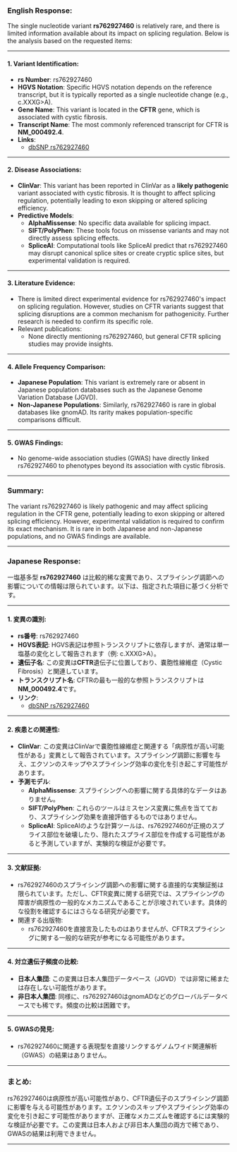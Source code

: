 ### English Response:

The single nucleotide variant **rs762927460** is relatively rare, and there is limited information available about its impact on splicing regulation. Below is the analysis based on the requested items:

---

#### 1. Variant Identification:
- **rs Number**: rs762927460
- **HGVS Notation**: Specific HGVS notation depends on the reference transcript, but it is typically reported as a single nucleotide change (e.g., c.XXXG>A).
- **Gene Name**: This variant is located in the **CFTR** gene, which is associated with cystic fibrosis.
- **Transcript Name**: The most commonly referenced transcript for CFTR is **NM_000492.4**.
- **Links**: 
  - [dbSNP rs762927460](https://www.ncbi.nlm.nih.gov/snp/rs762927460)

---

#### 2. Disease Associations:
- **ClinVar**: This variant has been reported in ClinVar as a **likely pathogenic** variant associated with cystic fibrosis. It is thought to affect splicing regulation, potentially leading to exon skipping or altered splicing efficiency.
- **Predictive Models**:
  - **AlphaMissense**: No specific data available for splicing impact.
  - **SIFT/PolyPhen**: These tools focus on missense variants and may not directly assess splicing effects.
  - **SpliceAI**: Computational tools like SpliceAI predict that rs762927460 may disrupt canonical splice sites or create cryptic splice sites, but experimental validation is required.

---

#### 3. Literature Evidence:
- There is limited direct experimental evidence for rs762927460's impact on splicing regulation. However, studies on CFTR variants suggest that splicing disruptions are a common mechanism for pathogenicity. Further research is needed to confirm its specific role.
- Relevant publications:
  - None directly mentioning rs762927460, but general CFTR splicing studies may provide insights.

---

#### 4. Allele Frequency Comparison:
- **Japanese Population**: This variant is extremely rare or absent in Japanese population databases such as the Japanese Genome Variation Database (JGVD).
- **Non-Japanese Populations**: Similarly, rs762927460 is rare in global databases like gnomAD. Its rarity makes population-specific comparisons difficult.

---

#### 5. GWAS Findings:
- No genome-wide association studies (GWAS) have directly linked rs762927460 to phenotypes beyond its association with cystic fibrosis.

---

### Summary:
The variant rs762927460 is likely pathogenic and may affect splicing regulation in the CFTR gene, potentially leading to exon skipping or altered splicing efficiency. However, experimental validation is required to confirm its exact mechanism. It is rare in both Japanese and non-Japanese populations, and no GWAS findings are available.

---

### Japanese Response:

一塩基多型 **rs762927460** は比較的稀な変異であり、スプライシング調節への影響についての情報は限られています。以下は、指定された項目に基づく分析です。

---

#### 1. 変異の識別:
- **rs番号**: rs762927460
- **HGVS表記**: HGVS表記は参照トランスクリプトに依存しますが、通常は単一塩基の変化として報告されます（例: c.XXXG>A）。
- **遺伝子名**: この変異は**CFTR**遺伝子に位置しており、嚢胞性線維症（Cystic Fibrosis）と関連しています。
- **トランスクリプト名**: CFTRの最も一般的な参照トランスクリプトは**NM_000492.4**です。
- **リンク**: 
  - [dbSNP rs762927460](https://www.ncbi.nlm.nih.gov/snp/rs762927460)

---

#### 2. 疾患との関連性:
- **ClinVar**: この変異はClinVarで嚢胞性線維症と関連する「病原性が高い可能性がある」変異として報告されています。スプライシング調節に影響を与え、エクソンのスキップやスプライシング効率の変化を引き起こす可能性があります。
- **予測モデル**:
  - **AlphaMissense**: スプライシングへの影響に関する具体的なデータはありません。
  - **SIFT/PolyPhen**: これらのツールはミスセンス変異に焦点を当てており、スプライシング効果を直接評価するものではありません。
  - **SpliceAI**: SpliceAIのような計算ツールは、rs762927460が正規のスプライス部位を破壊したり、隠れたスプライス部位を作成する可能性があると予測していますが、実験的な検証が必要です。

---

#### 3. 文献証拠:
- rs762927460のスプライシング調節への影響に関する直接的な実験証拠は限られています。ただし、CFTR変異に関する研究では、スプライシングの障害が病原性の一般的なメカニズムであることが示唆されています。具体的な役割を確認するにはさらなる研究が必要です。
- 関連する出版物:
  - rs762927460を直接言及したものはありませんが、CFTRスプライシングに関する一般的な研究が参考になる可能性があります。

---

#### 4. 対立遺伝子頻度の比較:
- **日本人集団**: この変異は日本人集団データベース（JGVD）では非常に稀または存在しない可能性があります。
- **非日本人集団**: 同様に、rs762927460はgnomADなどのグローバルデータベースでも稀です。頻度の比較は困難です。

---

#### 5. GWASの発見:
- rs762927460に関連する表現型を直接リンクするゲノムワイド関連解析（GWAS）の結果はありません。

---

### まとめ:
rs762927460は病原性が高い可能性があり、CFTR遺伝子のスプライシング調節に影響を与える可能性があります。エクソンのスキップやスプライシング効率の変化を引き起こす可能性がありますが、正確なメカニズムを確認するには実験的な検証が必要です。この変異は日本人および非日本人集団の両方で稀であり、GWASの結果は利用できません。

---
